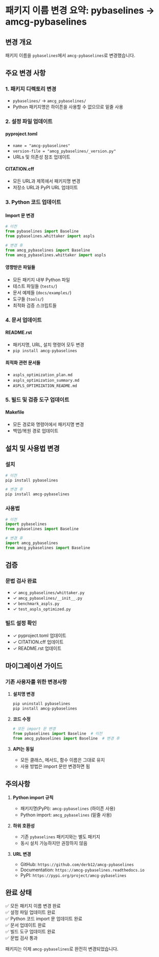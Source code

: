 # 패키지 이름 변경 요약: pybaselines → amcg-pybaselines

## 변경 개요

패키지 이름을 `pybaselines`에서 `amcg-pybaselines`로 변경했습니다.

## 주요 변경 사항

### 1. 패키지 디렉토리 변경
- `pybaselines/` → `amcg_pybaselines/`
- Python 패키지명은 하이픈을 사용할 수 없으므로 밑줄 사용

### 2. 설정 파일 업데이트

#### pyproject.toml
- `name = "amcg-pybaselines"`
- `version-file = "amcg_pybaselines/_version.py"`
- URLs 및 의존성 참조 업데이트

#### CITATION.cff
- 모든 URL과 제목에서 패키지명 변경
- 저장소 URL과 PyPI URL 업데이트

### 3. Python 코드 업데이트

#### Import 문 변경
```python
# 이전
from pybaselines import Baseline
from pybaselines.whittaker import aspls

# 변경 후
from amcg_pybaselines import Baseline
from amcg_pybaselines.whittaker import aspls
```

#### 영향받은 파일들
- 모든 패키지 내부 Python 파일
- 테스트 파일들 (`tests/`)
- 문서 예제들 (`docs/examples/`)
- 도구들 (`tools/`)
- 최적화 검증 스크립트들

### 4. 문서 업데이트

#### README.rst
- 패키지명, URL, 설치 명령어 모두 변경
- `pip install amcg-pybaselines`

#### 최적화 관련 문서들
- `aspls_optimization_plan.md`
- `aspls_optimization_summary.md`
- `ASPLS_OPTIMIZATION_README.md`

### 5. 빌드 및 검증 도구 업데이트

#### Makefile
- 모든 경로와 명령어에서 패키지명 변경
- 백업/복원 경로 업데이트

## 설치 및 사용법 변경

### 설치
```bash
# 이전
pip install pybaselines

# 변경 후
pip install amcg-pybaselines
```

### 사용법
```python
# 이전
import pybaselines
from pybaselines import Baseline

# 변경 후
import amcg_pybaselines
from amcg_pybaselines import Baseline
```

## 검증

### 문법 검사 완료
- ✓ `amcg_pybaselines/whittaker.py`
- ✓ `amcg_pybaselines/__init__.py`
- ✓ `benchmark_aspls.py`
- ✓ `test_aspls_optimized.py`

### 빌드 설정 확인
- ✓ pyproject.toml 업데이트
- ✓ CITATION.cff 업데이트
- ✓ README.rst 업데이트

## 마이그레이션 가이드

### 기존 사용자를 위한 변경사항

1. **설치명 변경**
   ```bash
   pip uninstall pybaselines
   pip install amcg-pybaselines
   ```

2. **코드 수정**
   ```python
   # 모든 import 문 변경
   from pybaselines import Baseline  # 이전
   from amcg_pybaselines import Baseline  # 변경 후
   ```

3. **API는 동일**
   - 모든 클래스, 메서드, 함수 이름은 그대로 유지
   - 사용 방법은 import 문만 변경하면 됨

## 주의사항

1. **Python import 규칙**
   - 패키지명(PyPI): `amcg-pybaselines` (하이픈 사용)
   - Python import: `amcg_pybaselines` (밑줄 사용)

2. **하위 호환성**
   - 기존 `pybaselines` 패키지와는 별도 패키지
   - 동시 설치 가능하지만 권장하지 않음

3. **URL 변경**
   - GitHub: `https://github.com/derb12/amcg-pybaselines`
   - Documentation: `https://amcg-pybaselines.readthedocs.io`
   - PyPI: `https://pypi.org/project/amcg-pybaselines`

## 완료 상태

✅ 모든 패키지 이름 변경 완료  
✅ 설정 파일 업데이트 완료  
✅ Python 코드 import 문 업데이트 완료  
✅ 문서 업데이트 완료  
✅ 빌드 도구 업데이트 완료  
✅ 문법 검사 통과  

패키지는 이제 `amcg-pybaselines`로 완전히 변경되었습니다.